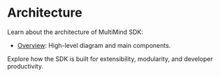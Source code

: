 # Architecture

Learn about the architecture of MultiMind SDK:

- [Overview](overview.md): High-level diagram and main components.

Explore how the SDK is built for extensibility, modularity, and developer productivity. 